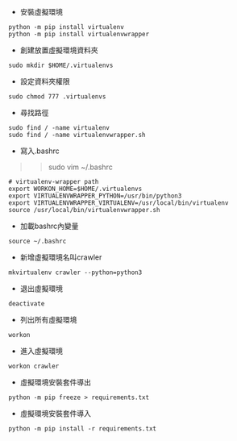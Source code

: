 - 安裝虛擬環境  
```
python -m pip install virtualenv  
python -m pip install virtualenvwrapper  
```
- 創建放置虛擬環境資料夾  
```
sudo mkdir $HOME/.virtualenvs  
```
- 設定資料夾權限  
```
sudo chmod 777 .virtualenvs  
```
- 尋找路徑  
```
sudo find / -name virtualenv  
sudo find / -name virtualenvwrapper.sh  
```
- 寫入.bashrc  

>> sudo vim ~/.bashrc

```
# virtualenv-wrapper path
export WORKON_HOME=$HOME/.virtualenvs
export VIRTUALENVWRAPPER_PYTHON=/usr/bin/python3
export VIRTUALENVWRAPPER_VIRTUALENV=/usr/local/bin/virtualenv
source /usr/local/bin/virtualenvwrapper.sh  
```
- 加載bashrc內變量  
```
source ~/.bashrc  
```
- 新增虛擬環境名叫crawler  
```
mkvirtualenv crawler --python=python3
```
- 退出虛擬環境  
```
deactivate  
```
- 列出所有虛擬環境  
```
workon  
```
- 進入虛擬環境  
```
workon crawler  
```
- 虛擬環境安裝套件導出  
```
python -m pip freeze > requirements.txt  
```
- 虛擬環境安裝套件導入  
```
python -m pip install -r requirements.txt  
```
